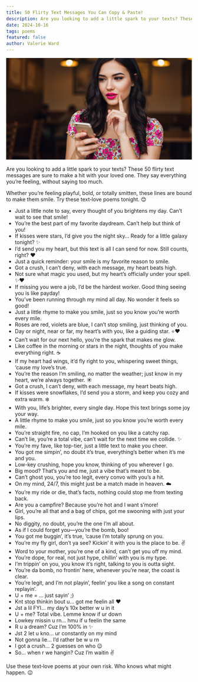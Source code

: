 ```yaml
---
title: 50 Flirty Text Messages You Can Copy & Paste!
description: Are you looking to add a little spark to your texts? These 50 flirty text messages are sure to make a hit with your loved one.
date: 2024-10-16
tags: poems
featured: false
author: Valerie Ward
---
```

![Flirty text message poems](../images/flirty-text-message-poems.jpeg)

Are you looking to add a little spark to your texts? These 50 flirty text messages are sure to make a hit with your loved one. They say everything you’re feeling, without saying too much.

Whether you’re feeling playful, bold, or totally smitten, these lines are bound to make them smile. Try these text‑love poems tonight. 😊

*   Just a little note to say, every thought of you brightens my day. Can’t wait to see that smile!
*   You’re the best part of my favorite daydream. Can’t help but think of you!
*   If kisses were stars, I’d give you the night sky… Ready for a little galaxy tonight? ✨
*   I’d send you my heart, but this text is all I can send for now. Still counts, right? ❤️
*   Just a quick reminder: your smile is my favorite reason to smile.
*   Got a crush, I can’t deny, with each message, my heart beats high.
*   Not sure what magic you used, but my heart’s officially under your spell. ✨❤️
*   If missing you were a job, I’d be the hardest worker. Good thing seeing you is like payday!
*   You’ve been running through my mind all day. No wonder it feels so good!
*   Just a little rhyme to make you smile, just so you know you’re worth every mile.
*   Roses are red, violets are blue, I can’t stop smiling, just thinking of you.
*   Day or night, near or far, my heart’s with you, like a guiding star. ⭐️❤️
*   Can’t wait for our next hello, you’re the spark that makes me glow.
*   Like coffee in the morning or stars in the night, thoughts of you make everything right. ☕️
*   If my heart had wings, it’d fly right to you, whispering sweet things, ‘cause my love’s true.
*   You’re the reason I’m smiling, no matter the weather; just know in my heart, we’re always together. ☀️
*   Got a crush, I can’t deny, with each message, my heart beats high.
*   If kisses were snowflakes, I’d send you a storm, and keep you cozy and extra warm. ❄️
*   With you, life’s brighter, every single day. Hope this text brings some joy your way.
*   A little rhyme to make you smile, just so you know you’re worth every mile.
*   You’re straight fire, no cap, I’m hooked on you like a catchy rap.
*   Can’t lie, you’re a total vibe, can’t wait for the next time we collide. ✨
*   You’re my fave, like top-tier, just a little text to make you cheer.
*   You got me simpin’, no doubt it’s true, everything’s better when it’s me and you.
*   Low-key crushing, hope you know, thinking of you wherever I go.
*   Big mood? That’s you and me, just a vibe that’s meant to be.
*   Can’t ghost you, you’re too legit, every convo with you’s a hit.
*   On my mind, 24/7, this might just be a match made in heaven. ☁️
*   You’re my ride or die, that’s facts, nothing could stop me from texting back.
*   Are you a campfire? Because you’re hot and I want s’more!
*   Girl, you’re all that and a bag of chips, got me swooning with just your lips.
*   No diggity, no doubt, you’re the one I’m all about.
*   As if I could forget you—you’re the bomb, boo!
*   You got me buggin’, it’s true, ‘cause I’m totally sprung on you.
*   You’re my fly girl, don’t ya see? Kickin’ it with you is the place to be. ✌️
*   Word to your mother, you’re one of a kind, can’t get you off my mind.
*   You’re dope, for real, not just hype, chillin’ with you is my type.
*   I’m trippin’ on you, you know it’s right, talking to you is outta sight.
*   You’re da bomb, no frontin’ here, whenever you’re near, the coast is clear.
*   You’re legit, and I’m not playin’, feelin’ you like a song on constant replayin’.
*   U + me = … just sayin’ ;)
*   Knt stop thinkin bout u… got me feelin all ❤️
*   Jst a lil FYI… my day’s 10x better w u in it
*   U + me? Total vibe. Lemme know if ur down
*   Lowkey missin u rn… hmu if u feelin the same
*   R u a dream? Cuz I’m 100% in ✨
*   Jst 2 let u kno… ur constantly on my mind
*   Not gonna lie… I’d rather be w u rn
*   I got a crush… 2 guesses on who 😉
*   So… when r we hangin? Cuz I’m waitin ✌️

Use these text‑love poems at your own risk. Who knows what might happen. 😉
